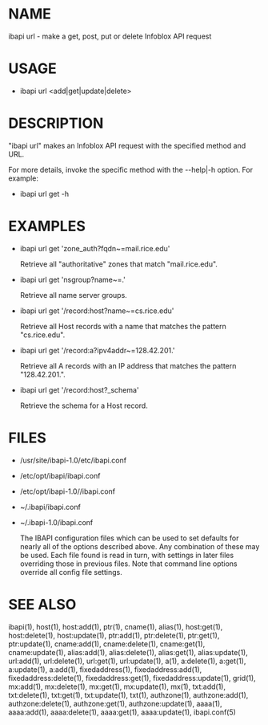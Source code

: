 # NAME

ibapi url - make a get, post, put or delete Infoblox API request

# USAGE

- ibapi url &lt;add|get|update|delete> <URL>

# DESCRIPTION

"ibapi url" makes an Infoblox API request with the specified
method and URL.

For more details, invoke the specific method
with the --help|-h option. For example:

- ibapi url get -h

# EXAMPLES

- ibapi url get 'zone\_auth?fqdn\~=mail.rice.edu'

    Retrieve all "authoritative" zones that match "mail.rice.edu".

- ibapi url get 'nsgroup?name\~=.'

    Retrieve all name server groups.

- ibapi url get '/record:host?name\~=cs.rice.edu'

    Retrieve all Host records with a name that matches the pattern "cs.rice.edu".

- ibapi url get '/record:a?ipv4addr\~=128.42.201.'

    Retrieve all A records with an IP address that matches the pattern "128.42.201.".

- ibapi url get '/record:host?\_schema'

    Retrieve the schema for a Host record.

# FILES

- /usr/site/ibapi-1.0/etc/ibapi.conf
- /etc/opt/ibapi/ibapi.conf
- /etc/opt/ibapi-1.0//ibapi.conf
- ~/.ibapi/ibapi.conf
- ~/.ibapi-1.0/ibapi.conf

    The IBAPI configuration files which can be used to
    set defaults for nearly all of the options described above.
    Any combination of these may be used.
    Each file found is read in turn, with settings in later files
    overriding those in previous files.  Note that command line
    options override all config file settings.

# SEE ALSO

ibapi(1),
host(1),
host:add(1),
ptr(1),
cname(1),
alias(1),
host:get(1),
host:delete(1),
host:update(1),
ptr:add(1),
ptr:delete(1),
ptr:get(1),
ptr:update(1),
cname:add(1),
cname:delete(1),
cname:get(1),
cname:update(1),
alias:add(1),
alias:delete(1),
alias:get(1),
alias:update(1),
url:add(1),
url:delete(1),
url:get(1),
url:update(1),
a(1),
a:delete(1),
a:get(1),
a:update(1),
a:add(1),
fixedaddress(1),
fixedaddress:add(1),
fixedaddress:delete(1),
fixedaddress:get(1),
fixedaddress:update(1),
grid(1),
mx:add(1),
mx:delete(1),
mx:get(1),
mx:update(1),
mx(1),
txt:add(1),
txt:delete(1),
txt:get(1),
txt:update(1),
txt(1),
authzone(1),
authzone:add(1),
authzone:delete(1),
authzone:get(1),
authzone:update(1),
aaaa(1),
aaaa:add(1),
aaaa:delete(1),
aaaa:get(1),
aaaa:update(1),
ibapi.conf(5)
